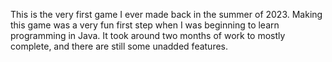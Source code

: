 This is the very first game I ever made back in the summer of 2023. Making this game was a very fun first step when I was beginning to learn programming in Java. It took around two months of work to mostly complete, and there are still some unadded features. 
